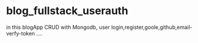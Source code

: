 # blog_fullstack_userauth
in this blogApp CRUD  with Mongodb, user login,register,goole,github,email-verfy-token ....
